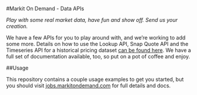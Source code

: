 #Markit On Demand - Data APIs

_Play with some real market data, have fun and show off. Send us your creation._

We have a few APIs for you to play around with, and we’re working to add some more. Details on how to use the Lookup API, Snap Quote API and the Timeseries API for a historical pricing dataset [can be found here](http://jobs.markitondemand.com/APIs). We have a full set of documentation available, too, so put on a pot of coffee and enjoy. 

##Usage

This repository contains a couple usage examples to get you started, but you should visit [jobs.markitondemand.com](http://jobs.markitondemand.com/APIs) for full details and docs.